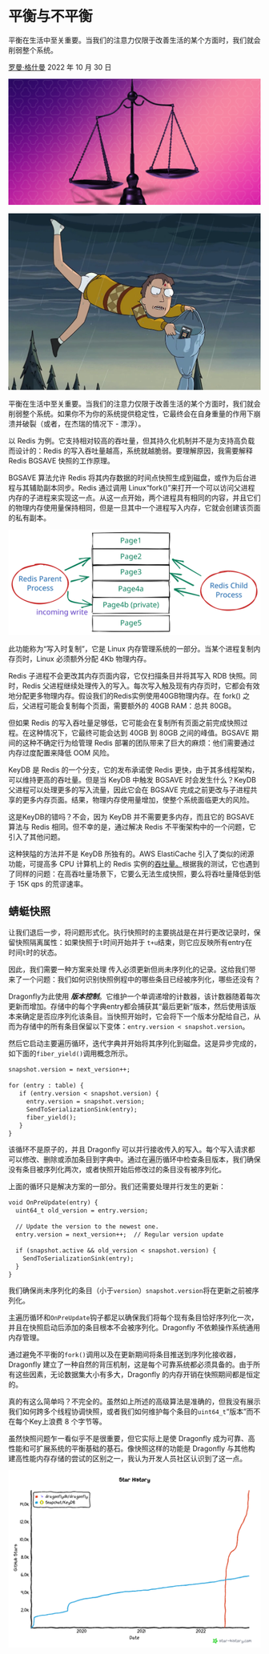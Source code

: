 # 平衡与不平衡
平衡在生活中至关重要。当我们的注意力仅限于改善生活的某个方面时，我们就会削弱整个系统。

[罗曼·格什曼](https://www.dragonflydb.io/blog/authors/roman-gershman)  2022 年 10 月 30 日

![image](../images/BxKH_NGUasQ8sfRm1IqA79J1GjSmDWr5oM-soaafuA4.png)

![image](../images/XIJuIRy6P1Y02n3qKdRDIL3mAMsWMY2MPfr3TslY4z0.png)

平衡在生活中至关重要。当我们的注意力仅限于改善生活的某个方面时，我们就会削弱整个系统。如果你不为你的系统提供稳定性，它最终会在自身重量的作用下崩溃并破裂（或者，在杰瑞的情况下 - 漂浮）。

以 Redis 为例。它支持相对较高的吞吐量，但其持久化机制并不是为支持高负载而设计的：Redis 的写入吞吐量越高，系统就越脆弱。要理解原因，我需要解释 Redis BGSAVE 快照的工作原理。

BGSAVE 算法允许 Redis 将其内存数据的时间点快照生成到磁盘，或作为后台进程与其辅助副本同步。Redis 通过调用 Linux“fork()”来打开一个可以访问父进程内存的子进程来实现这一点。从这一点开始，两个进程具有相同的内容，并且它们的物理内存使用量保持相同，但是一旦其中一个进程写入内存，它就会创建该页面的私有副本。

![image](../images/YQUV5Z85HnMLaCinLC8ZxfUDpmnDku_A4sop7hEZNY0.svg)

此功能称为“写入时复制”，它是 Linux 内存管理系统的一部分。当某个进程复制内存页时，Linux 必须额外分配 4Kb 物理内存。

Redis 子进程不会更改其内存页面内容，它仅扫描条目并将其写入 RDB 快照。同时，Redis 父进程继续处理传入的写入。每次写入触及现有内存页时，它都会有效地分配更多物理内存。假设我们的Redis实例使用40GB物理内存。在 fork() 之后，父进程可能会复制每个页面，需要额外的 40GB RAM：总共 80GB。

但如果 R​​edis 的写入吞吐量足够低，它可能会在复制所有页面之前完成快照过程。在这种情况下，它最终可能会达到 40GB 到 80GB 之间的峰值。BGSAVE 期间的这种不确定行为给管理 Redis 部署的团队带来了巨大的麻烦：他们需要通过内存过度配置来降低 OOM 风险。

KeyDB 是 Redis 的一个分支，它的发布承诺使 Redis 更快，由于其多线程架构，可以维持更高的吞吐量。但是当 KeyDB 中触发 BGSAVE 时会发生什么？KeyDB 父进程可以处理更多的写入流量，因此它会在 BGSAVE 完成之前更改与子进程共享的更多内存页面。结果，物理内存使用量增加，使整个系统面临更大的风险。

这是KeyDB的错吗？不会，因为 KeyDB 并不需要更多内存，而且它的 BGSAVE 算法与 Redis 相同。但不幸的是，通过解决 Redis 不平衡架构中的一个问题，它引入了其他问题。

这种狭隘的方法并不是 KeyDB 所独有的。AWS ElastiCache 引入了类似的闭源功能，可提高多 CPU 计算机上的 Redis 实例的[吞吐量。](https://aws.amazon.com/blogs/database/boosting-application-performance-and-reducing-costs-with-amazon-elasticache-for-redis/)根据我的测试，它也遇到了同样的问题：在高吞吐量场景下，它要么无法生成快照，要么将吞吐量降低到低于 15K qps 的荒谬速率。

## 蜻蜓快照
让我们退后一步，将问题形式化。执行快照时的主要挑战是在并行更改记录时，保留快照隔离属性：如果快照于`t`时间开始并于 `t+u`结束，则它应反映所有entry在 时间`t`时的状态。

因此，我们需要一种方案来处理 传入必须更新但尚未序列化的记录。这给我们带来了一个问题：我们如何识别快照例程中的哪些条目已经被序列化，哪些还没有？

Dragonfly为此使用 ***版本控制***。它维护一个单调递增的计数器，该计数器随着每次更新而增加。存储中的每个字典entry都会捕获其“最后更新”版本，然后使用该版本来确定是否应序列化该条目。当快照开始时，它会将下一个版本分配给自己，从而为存储中的所有条目保留以下变体：`entry.version < snapshot.version`。

然后它启动主要遍历循环，迭代字典并开始将其序列化到磁盘。这是异步完成的，如下面的`fiber_yield()`调用概念所示。

```Plain Text
snapshot.version = next_version++;

for (entry : table) {
   if (entry.version < snapshot.version) {
     entry.version = snapshot.version;
     SendToSerializationSink(entry);
     fiber_yield();
   }
}
```
该循环不是原子的，并且 Dragonfly 可以并行接收传入的写入。每个写入请求都可以修改、删除或添加条目到字典中。通过在遍历循环中检查条目版本，我们确保没有条目被序列化两次，或者快照开始后修改过的条目没有被序列化。

上面的循环只是解决方案的一部分。我们还需要处理并行发生的更新：

```Plain Text
void OnPreUpdate(entry) {
  uint64_t old_version = entry.version;

  // Update the version to the newest one.
  entry.version = next_version++;  // Regular version update

  if (snapshot.active && old_version < snapshot.version) {
    SendToSerializationSink(entry);
  }
}
```
我们确保尚未序列化的条目（小于`version`）`snapshot.version`将在更新之前被序列化。

主遍历循环和`OnPreUpdate`钩子都足以确保我们将每个现有条目恰好序列化一次，并且在快照启动后添加的条目根本不会被序列化。Dragonfly 不依赖操作系统通用内存管理。

通过避免不平衡的`fork()`调用以及在更新期间将条目推送到序列化接收器，Dragonfly 建立了一种自然的背压机制，这是每个可靠系统都必须具备的。由于所有这些因素，无论数据集大小有多大，Dragonfly 的内存开销在快照期间都是恒定的。

真的有这么简单吗？不完全的。虽然如上所述的高级算法是准确的，但我没有展示我们如何跨多个线程协调快照，或者我们如何维护每个条目的`uint64_t`“版本”而不在每个Key上浪费 8 个字节等。

虽然快照问题乍一看似乎不是很重要，但它实际上是使 Dragonfly 成为可靠、高性能和可扩展系统的平衡基础的基石。像快照这样的功能是 Dragonfly 与其他构建高性能内存存储的尝试的区别之一，我认为开发人员社区认识到了这一点。

![image](../images/cJocH1WYg6x87JRVG-5emk7asK3fW2H17Mr0USASU94.png)

